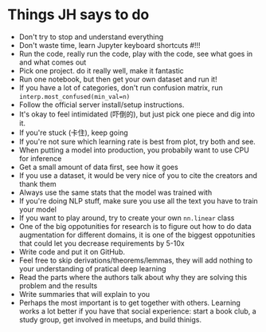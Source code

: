 # Things JH says to do

- Don't try to stop and understand everything
- Don't waste time, learn Jupyter keyboard shortcuts #!!!
- Run the code, really run the code, play with the code, see what goes in and what comes out
- Pick one project. do it really well, make it fantastic
- Run one notebook, but then get your own dataset and run it!
- If you have a lot of categories, don't run confusion matrix, run `interp.most_confused(min_val=n)`
- Follow the official server install/setup instructions.
- It's okay to feel intimidated (吓倒的), but just pick one piece and dig into it.
- If you're stuck (卡住), keep going
- If you're not sure which learning rate is best from plot, try both and see.
- When putting a model into production, you probabily want to use CPU for inference
- Get a small amount of data first, see how it goes
- If you use a dataset, it would be very nice of you to cite the creators and thank them
- Always use the same stats that the model was trained with
- If you're doing NLP stuff, make sure you use all the text you have to train your model
- If you want to play around, try to create your own `nn.linear` class
- One of the big oppotunities for research is to figure out how to do data augmentation for different domains, it is one of the biggest oppotunities that could let you decrease requirements by 5-10x
- Write code and put it on GitHub.
- Feel free to skip derivations/theorems/lemmas, they will add nothing to your understanding of pratical deep learning
- Read the parts where the authors talk about why they are solving this problem and the results
- Write summaries that will explain to you
- Perhaps the most important is to get together with others. Learning works a lot better if you have that social experience: start a book club, a study group, get involved in meetups, and build thinigs.